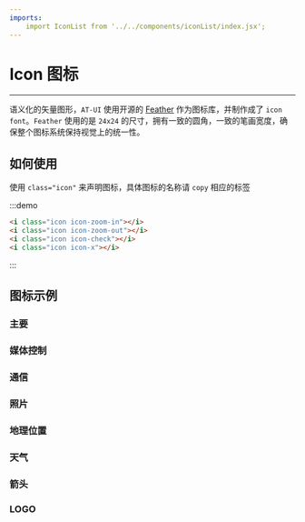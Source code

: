 ```yaml
---
imports:
    import IconList from '../../components/iconList/index.jsx';
---
```

# Icon 图标

----

语义化的矢量图形，`AT-UI` 使用开源的 [Feather](https://feathericons.com/) 作为图标库，并制作成了 `icon font`。`Feather` 使用的是 `24x24` 的尺寸，拥有一致的圆角，一致的笔画宽度，确保整个图标系统保持视觉上的统一性。

## 如何使用

使用 `class="icon"` 来声明图标，具体图标的名称请 `copy` 相应的标签

:::demo
```html
<i class="icon icon-zoom-in"></i>
<i class="icon icon-zoom-out"></i>
<i class="icon icon-check"></i>
<i class="icon icon-x"></i>
```
:::

## 图标示例

### 主要

<IconList type="core"></IconList>

### 媒体控制

<IconList type="media"></IconList>

### 通信

<IconList type="communication"></IconList>

### 照片

<IconList type="photo"></IconList>

### 地理位置

<IconList type="location"></IconList>

### 天气

<IconList type="weather"></IconList>

### 箭头

<IconList type="arrows"></IconList>

### LOGO

<IconList type="logos"></IconList>


